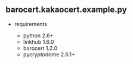 
## barocert.kakaocert.example.py

* requirements

    * python 2.6+
    * linkhub 1.6.0
    * barocert 1.2.0
    * pycryptodome 2.6.1+
